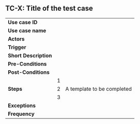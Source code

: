 ## TC-X: Title of the test case


<table>
  <tr>
   <td><strong>Use case ID</strong>
   </td>
   <td colspan="2" >
   </td>
  </tr>
  <tr>
   <td><strong>Use case name</strong>
   </td>
   <td colspan="2" >
   </td>
  </tr>
  <tr>
   <td><strong>Actors</strong>
   </td>
   <td colspan="2" >
<ul>
</ul>
   </td>
  </tr>
  <tr>
   <td><strong>Trigger</strong>
   </td>
   <td colspan="2" >
   </td>
  </tr>
  <tr>
   <td><strong>Short Description</strong>
   </td>
   <td colspan="2" >
   </td>
  </tr>
  <tr>
   <td><strong>Pre-Conditions</strong>
   </td>
   <td colspan="2" >
<ul>
</ul>
   </td>
  </tr>
  <tr>
   <td><strong>Post-Conditions</strong>
   </td>
   <td colspan="2" >
<ul>
</ul>
   </td>
  </tr>
  <tr>
   <td rowspan="3" ><strong>Steps</strong>
   </td>
   <td>1
   </td>
   <td>
   </td>
  </tr>
  <tr>
   <td>2
   </td>
   <td> A template to be completed
   </td>
  </tr>
  <tr>
   <td>3
   </td>
   <td>
   </td>
  </tr>
  <tr>
   <td><strong>Exceptions</strong>
   </td>
   <td colspan="2" >
<ul>
</ul>
   </td>
  </tr>
  <tr>
   <td><strong>Frequency</strong>
   </td>
   <td colspan="2" >
<ul>
</ul>
   </td>
  </tr>
</table>
